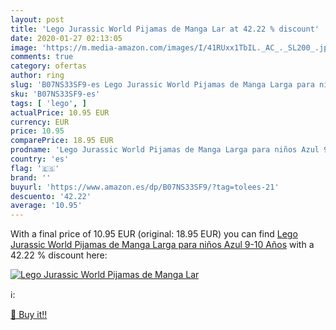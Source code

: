 ```yaml
---
layout: post
title: 'Lego Jurassic World Pijamas de Manga Lar at 42.22 % discount'
date: 2020-01-27 02:13:05
image: 'https://m.media-amazon.com/images/I/41RUxx1TbIL._AC_._SL200_.jpg'
comments: true
category: ofertas
author: ring
slug: 'B07NS33SF9-es Lego Jurassic World Pijamas de Manga Larga para niños Azul...'
sku: 'B07NS33SF9-es'
tags: [ 'lego', ]
actualPrice: 10.95 EUR
currency: EUR
price: 10.95
comparePrice: 18.95 EUR
prodname: 'Lego Jurassic World Pijamas de Manga Larga para niños Azul 9-10 Años'
country: 'es'
flag: '🇪🇸'
brand: ''
buyurl: 'https://www.amazon.es/dp/B07NS33SF9/?tag=tolees-21'
descuento: '42.22'
average: '10.95'
---
```


With a final price of 10.95 EUR (original: 18.95 EUR) you can find [Lego Jurassic World Pijamas de Manga Larga para niños Azul 9-10 Años](https://www.amazon.es/dp/B07NS33SF9/?tag=tolees-21) with a  42.22 % discount here:

[![Lego Jurassic World Pijamas de Manga Lar](https://m.media-amazon.com/images/I/41RUxx1TbIL._AC_._SL200_.jpg)](https://www.amazon.es/dp/B07NS33SF9/?tag=tolees-21)

ℹ️:


[🛒 Buy it!!](https://www.amazon.es/dp/B07NS33SF9/?tag=tolees-21)
